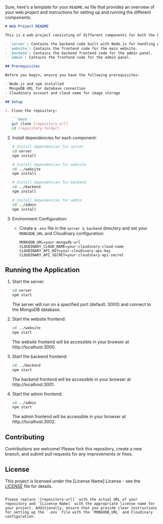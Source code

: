 Sure, here's a template for your `README.md` file that provides an overview of your web project and instructions for setting up and running the different components:

```markdown
# Web Project README

This is a web project consisting of different components for both the backend and frontend parts of the application. The project is organized into the following folders:

- `server`: Contains the backend code built with Node.js for handling API requests and database connections.
- `website`: Contains the frontend code for the main website.
- `backend`: Contains the backend frontend code for the admin panel.
- `admin`: Contains the frontend code for the admin panel.

## Prerequisites

Before you begin, ensure you have the following prerequisites:

- Node.js and npm installed
- MongoDB URL for database connection
- Cloudinary account and cloud name for image storage

## Setup

1. Clone the repository:

   ```bash
   git clone [repository-url]
   cd [repository-folder]
   ```

2. Install dependencies for each component:

   ```bash
   # Install dependencies for server
   cd server
   npm install

   # Install dependencies for website
   cd ../website
   npm install

   # Install dependencies for backend
   cd ../backend
   npm install

   # Install dependencies for admin
   cd ../admin
   npm install
   ```

3. Environment Configuration:

   - Create a `.env` file in the `server & backend` directory and set your `MONGODB_URL` and Cloudinary configuration:

     ```dotenv
     MONGODB_URL=your-mongodb-url
     CLOUDINARY_CLOUD_NAME=your-cloudinary-cloud-name
     CLOUDINARY_API_KEY=your-cloudinary-api-key
     CLOUDINARY_API_SECRET=your-cloudinary-api-secret

     ```

## Running the Application

1. Start the server:

   ```bash
   cd server
   npm start
   ```

   The server will run on a specified port (default: 3000) and connect to the MongoDB database.

2. Start the website frontend:

   ```bash
   cd ../website
   npm start
   ```

   The website frontend will be accessible in your browser at http://localhost:3000.

3. Start the backend frontend:

   ```bash
   cd ../backend
   npm start
   ```

   The backend frontend will be accessible in your browser at http://localhost:3001.

4. Start the admin frontend:

   ```bash
   cd ../admin
   npm start
   ```

   The admin frontend will be accessible in your browser at http://localhost:3002.

## Contributing

Contributions are welcome! Please fork this repository, create a new branch, and submit pull requests for any improvements or fixes.

## License

This project is licensed under the [License Name] License - see the [LICENSE](LICENSE) file for details.
```

Please replace `[repository-url]` with the actual URL of your repository and `[License Name]` with the appropriate license name for your project. Additionally, ensure that you provide clear instructions for setting up the `.env` file with the `MONGODB_URL` and Cloudinary configuration.